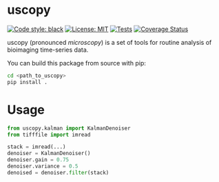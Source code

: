 # uscopy

[![Code style: black](https://img.shields.io/badge/code%20style-black-000000.svg)](https://github.com/python/black)
[![License: MIT](https://img.shields.io/badge/License-MIT-yellow.svg)](https://opensource.org/licenses/MIT)
[![Tests](https://img.shields.io/github/workflow/status/shohamlab/uscopy/tests)](
    https://github.com/shohamlab/uscopy/actions)
[![Coverage Status](https://coveralls.io/repos/github/shohamlab/uscopy/badge.svg?branch=master)](https://coveralls.io/github/shohamlab/uscopy?branch=master)

uscopy (pronounced *microscopy*) is a set of tools for routine analysis of bioimaging time-series data. 

You can build this package from source with pip:

```bash
cd <path_to_uscopy>
pip install .
```

# Usage


```python
from uscopy.kalman import KalmanDenoiser
from tifffile import imread

stack = imread(...)
denoiser = KalmanDenoiser()
denoiser.gain = 0.75
denoiser.variance = 0.5
denoised = denoiser.filter(stack)
```